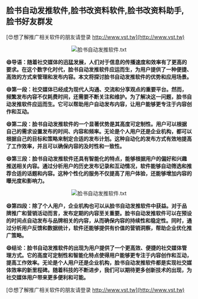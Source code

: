 ## **脸书自动发推软件,脸书改资料软件,脸书改资料助手,脸书好友群发**

[😍想了解推广相关软件的朋友请登录 http://www.vst.tw](http://www.vst.tw)

 <center><img src="https://vst.tw/MP4/tuiguang/png/8.png" alt="脸书自动发推软件.txt"></center>

**😄导语：随着社交媒体的迅猛发展，人们对于信息的传播速度和效率有了更高的要求。在这个数字化时代，脸书自动发推软件应运而生，为用户提供了一种便捷、高效的方式来管理和发布内容。本文将探讨脸书自动发推软件的优势和应用场景。**

**😄第一段：社交媒体已经成为现代人沟通、交流和分享观点的重要平台。然而，频繁发布内容不仅耗费时间，还需要不断关注和维护。为了解决这一问题，脸书自动发推软件应运而生。它可以帮助用户自动发布内容，让用户能够更专注于内容创作和互动。**

**😄第二段：脸书自动发推软件的一个显著优势是其高度可定制性。用户可以根据自己的需求设置发布的时间、内容和频率。无论是个人用户还是企业机构，都可以根据自己的目标和策略来制定合适的发布计划。这种自动化的发布方式有效地提高了工作效率，并且可以确保内容的及时性和一致性。**

**😄第三段：脸书自动发推软件还具有智能化的特点，能够根据用户的偏好和兴趣推送相关内容。通过分析用户的历史发布记录和互动情况，软件能够自动筛选和推荐合适的话题和内容。这种个性化的服务不仅提高了用户体验，还能够增加内容的曝光度和影响力。**

 <center><img src="https://vst.tw/MP4/tuiguang/png/1.png" alt="脸书自动发推软件.txt"></center>

**😄第四段：除了个人用户，企业机构也可以从脸书自动发推软件中获益。对于品牌推广和营销活动而言，发布定期的内容至关重要。脸书自动发推软件可以在预设的时间点自动发布与品牌相关的内容，从而确保内容的持续性和稳定性。同时，通过分析用户反馈和数据统计，软件还能够提供有价值的营销洞察，帮助企业优化推广策略。**

**😄结论：脸书自动发推软件的出现为用户提供了一个更高效、便捷的社交媒体管理方式。它的高度可定制性和智能化特点使得用户能够更专注于内容创作和互动，提高工作效率。无论是个人用户还是企业机构，脸书自动发推软件都是实现社交媒体效率的新里程碑。随着科技的不断进步，我们可以期待更多创新技术的出现，为社交媒体用户带来更多便利和可能。**

[😍想了解推广相关软件的朋友请登录 http://www.vst.tw](http://www.vst.tw)



